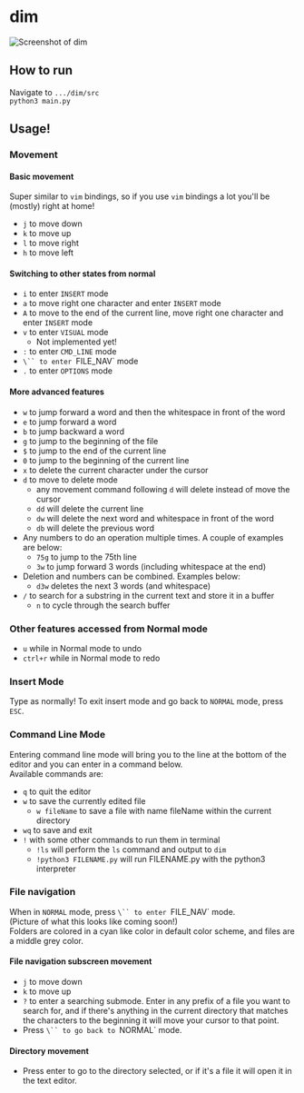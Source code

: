 # dim

![Screenshot of dim](https://imgur.com/a/mcyt2)
## How to run
Navigate to `.../dim/src`  
`python3 main.py`

## Usage!

### Movement 

#### Basic movement
Super similar to `vim` bindings, so if you use `vim` bindings a lot you'll be (mostly) right at home!
* `j` to move down
* `k` to move up
* `l` to move right
* `h` to move left

#### Switching to other states from normal
* `i` to enter `INSERT` mode
* `a` to move right one character and enter `INSERT` mode
* `A` to move to the end of the current line, move right one character and enter `INSERT` mode
* `v` to enter `VISUAL` mode
    * Not implemented yet!
* `:` to enter `CMD_LINE` mode
* `\`` to enter `FILE_NAV` mode
* `.` to enter `OPTIONS` mode

#### More advanced features
* `w` to jump forward a word and then the whitespace in front of the word
* `e` to jump forward a word
* `b` to jump backward a word
* `g` to jump to the beginning of the file
* `$` to jump to the end of the current line
* `0` to jump to the beginning of the current line
* `x` to delete the current character under the cursor
* `d` to move to delete mode
    * any movement command following `d` will delete instead of move the cursor
    * `dd` will delete the current line
    * `dw` will delete the next word and whitespace in front of the word
    * `db` will delete the previous word
* Any numbers to do an operation multiple times. A couple of examples are below:
    * `75g` to jump to the 75th line
    * `3w` to jump forward 3 words (including whitespace at the end)
* Deletion and numbers can be combined. Examples below:
    * `d3w` deletes the next 3 words (and whitespace)
* `/` to search for a substring in the current text and store it in a buffer
    * `n` to cycle through the search buffer

### Other features accessed from Normal mode
* `u` while in Normal mode to undo
* `ctrl+r` while in Normal mode to redo

### Insert Mode
Type as normally! To exit insert mode and go back to `NORMAL` mode, press `ESC`.

### Command Line Mode
Entering command line mode will bring you to the line at the bottom of the editor and you can enter in a command below.  
Available commands are:
* `q` to quit the editor
* `w` to save the currently edited file
    * `w fileName` to save a file with name fileName within the current directory
* `wq` to save and exit
* `!` with some other commands to run them in terminal
    * `!ls` will perform the `ls` command and output to `dim`
    * `!python3 FILENAME.py` will run FILENAME.py with the python3 interpreter

### File navigation
When in `NORMAL` mode, press `\`` to enter `FILE_NAV` mode.  
(Picture of what this looks like coming soon!)  
Folders are colored in a cyan like color in default color scheme, and files are a middle grey color.

#### File navigation subscreen movement
* `j` to move down
* `k` to move up
* `?` to enter a searching submode. Enter in any prefix of a file you want to search for, and if there's anything in the current directory that matches the characters to the beginning it will move your cursor to that point.
* Press `\`` to go back to `NORMAL` mode.

#### Directory movement
* Press enter to go to the directory selected, or if it's a file it will open it in the text editor.

